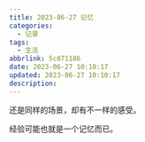 ```yaml
---
title: 2023-06-27 记忆
categories:
  - 记录
tags:
  - 生活
abbrlink: 5c071186
date: 2023-06-27 10:10:17
updated: 2023-06-27 10:10:17
description:
---
```


还是同样的场景，却有不一样的感受。

经验可能也就是一个记忆而已。
